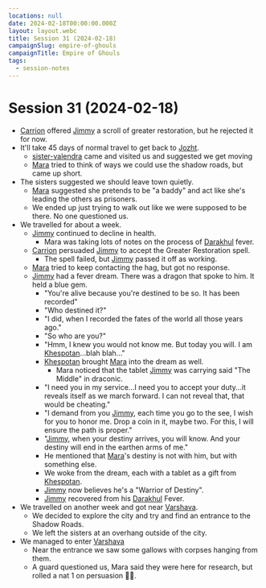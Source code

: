 ```yaml
---
locations: null
date: 2024-02-18T00:00:00.000Z
layout: layout.webc
title: Session 31 (2024-02-18)
campaignSlug: empire-of-ghouls
campaignTitle: Empire of Ghouls
tags:
  - session-notes
---
```

# Session 31 (2024-02-18)

- [Carrion](pcs/carrion.md) offered [Jimmy](pcs/jimmy-the-hand.md) a scroll of greater restoration, but he rejected it for now.
- It'll take 45 days of normal travel to get back to [Jozht](locations/jozht.md).
	- [sister-valendra](pcs/sister-valendra.md) came and visited us and suggested we get moving
	- [Mara](pcs/mara-nawojka.md) tried to think of ways we could use the shadow roads, but came up short.
- The sisters suggested we should leave town quietly.
	- [Mara](pcs/mara-nawojka.md) suggested she pretends to be "a baddy" and act like she's leading the others as prisoners.
	- We ended up just trying to walk out like we were supposed to be there. No one questioned us.
- We travelled for about a week.
	- [Jimmy](pcs/jimmy-the-hand.md) continued to decline in health.
		- Mara was taking lots of notes on the process of [Darakhul](other/darakhul.md) fever.
	- [Carrion](pcs/carrion.md) persuaded [Jimmy](pcs/jimmy-the-hand.md) to accept the Greater Restoration spell.
		- The spell failed, but [Jimmy](pcs/jimmy-the-hand.md) passed it off as working.
	- [Mara](pcs/mara-nawojka.md) tried to keep contacting the hag, but got no response.
	- [Jimmy](pcs/jimmy-the-hand.md) had a fever dream. There was a dragon that spoke to him. It held a blue gem.
		- "You're alive because you're destined to be so. It has been recorded"
		- "Who destined it?"
		- "I did, when I recorded the fates of the world all those years ago."
		- "So who are you?"
		- "Hmm, I knew you would not know me. But today you will. I am [Khespotan](npcs/khespotan.md)...blah blah..."
		- [Khespotan](npcs/khespotan.md) brought [Mara](pcs/mara-nawojka.md) into the dream as well.
			- Mara noticed that the tablet [Jimmy](pcs/jimmy-the-hand.md) was carrying said "The Middle" in draconic.
		- "I need you in my service...I need you to accept your duty...it reveals itself as we march forward. I can not reveal that, that would be cheating."
		- "I demand from you [Jimmy](pcs/jimmy-the-hand.md), each time you go to the see, I wish for you to honor me. Drop a coin in it, maybe two. For this, I will ensure the path is proper."
		- "[Jimmy](pcs/jimmy-the-hand.md), when your destiny arrives, you will know. And your destiny will end in the earthen arms of me."
		- He mentioned that [Mara](pcs/mara-nawojka.md)'s destiny is not with him, but with something else.
		- We woke from the dream, each with a tablet as a gift from [Khespotan](npcs/khespotan.md).
		- [Jimmy](pcs/jimmy-the-hand.md) now believes he's a "Warrior of Destiny".
		- [Jimmy](pcs/jimmy-the-hand.md) recovered from his [Darakhul](other/darakhul.md) Fever.
- We travelled on another week and got near [Varshava](locations/varshava.md).
	- We decided to explore the city and try and find an entrance to the Shadow Roads.
	- We left the sisters at an overhang outside of the city.
- We managed to enter [Varshava](locations/varshava.md)
	- Near the entrance we saw some gallows with corpses hanging from them.
	- A guard questioned us, Mara said they were here for research, but rolled a nat 1 on persuasion 🤦‍♂️.
